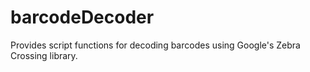 # barcodeDecoder
Provides script functions for decoding barcodes using Google's Zebra Crossing library.
